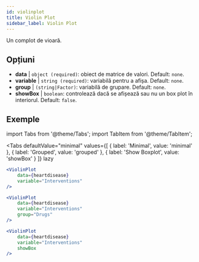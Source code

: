 ```yaml
---
id: violinplot
title: Violin Plot
sidebar_label: Violin Plot
---
```


Un complot de vioară.

## Opțiuni

* __data__ | `object (required)`: obiect de matrice de valori. Default: `none`.
* __variable__ | `string (required)`: variabilă pentru a afișa. Default: `none`.
* __group__ | `(string|Factor)`: variabilă de grupare. Default: `none`.
* __showBox__ | `boolean`: controlează dacă se afișează sau nu un box plot în interiorul. Default: `false`.


## Exemple

import Tabs from '@theme/Tabs';
import TabItem from '@theme/TabItem';

<Tabs
    defaultValue="minimal"
    values={[
        { label: 'Minimal', value: 'minimal' },
        { label: 'Grouped', value: 'grouped' },
        { label: 'Show Boxplot', value: 'showBox' }
    ]}
    lazy
>

<TabItem value="minimal">

```jsx live
<ViolinPlot 
    data={heartdisease} 
    variable="Interventions"
/>
```
</TabItem>

<TabItem value="grouped">

```jsx live
<ViolinPlot 
    data={heartdisease} 
    variable="Interventions"
    group="Drugs"
/>
```
</TabItem>

<TabItem value="showBox">

```jsx live
<ViolinPlot 
    data={heartdisease} 
    variable="Interventions"
    showBox
/>
```

</TabItem>

</Tabs>
